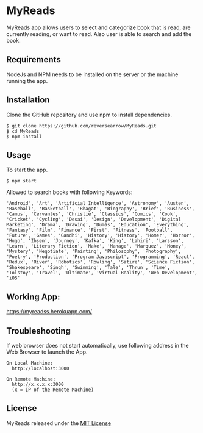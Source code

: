 # MyReads

MyReads app allows users to select and categorize book that is read, are currently reading, or want to read. Also user is able to search and add the book.

## Requirements

NodeJs and NPM needs to be installed on the server or the machine running the app.

## Installation

Clone the GitHub repository and use npm to install dependencies.

```
$ git clone https://github.com/reversearrow/MyReads.git
$ cd MyReads
$ npm install
```

## Usage

To start the app.

```
$ npm start
```

Allowed to search books with following Keywords:

```
'Android', 'Art', 'Artificial Intelligence', 'Astronomy', 'Austen', 'Baseball', 'Basketball', 'Bhagat', 'Biography', 'Brief', 'Business', 'Camus', 'Cervantes', 'Christie', 'Classics', 'Comics', 'Cook', 'Cricket', 'Cycling', 'Desai', 'Design', 'Development', 'Digital Marketing', 'Drama', 'Drawing', 'Dumas', 'Education', 'Everything', 'Fantasy', 'Film', 'Finance', 'First', 'Fitness', 'Football', 'Future', 'Games', 'Gandhi', 'History', 'History', 'Homer', 'Horror', 'Hugo', 'Ibsen', 'Journey', 'Kafka', 'King', 'Lahiri', 'Larsson', 'Learn', 'Literary Fiction', 'Make', 'Manage', 'Marquez', 'Money', 'Mystery', 'Negotiate', 'Painting', 'Philosophy', 'Photography', 'Poetry', 'Production', 'Program Javascript', 'Programming', 'React', 'Redux', 'River', 'Robotics', 'Rowling', 'Satire', 'Science Fiction', 'Shakespeare', 'Singh', 'Swimming', 'Tale', 'Thrun', 'Time', 'Tolstoy', 'Travel', 'Ultimate', 'Virtual Reality', 'Web Development', 'iOS'
```

## Working App:
https://myreadss.herokuapp.com/

## Troubleshooting

If web browser does not start automatically, use following address in the Web Browser to launch the App.

```
On Local Machine:
  http://localhost:3000

On Remote Machine:
  http://x.x.x.x:3000
  (x = IP of the Remote Machine)
```

## License

MyReads released under the [MIT License](/License)
